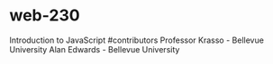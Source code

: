 # web-230
Introduction to JavaScript
#contributors
Professor Krasso - Bellevue University 
Alan Edwards - Bellevue University 
